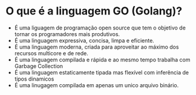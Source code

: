 # O que é a linguagem GO (Golang)?
- É uma liguagem de programação open source que tem o objetivo de tornar os programadores mais produtivos.
- É uma linguagem expressiva, concisa, limpa e eficiente.
- É uma linguagem moderna, criada para aproveitar ao máximo dos recursos multicore e de rede.
- É uma linguagem compilada e rápida e ao mesmo tempo trabalha com Garbage Collection
- É uma linguagem estaticamente tipada mas flexível com inferência de tipos dinamicos
- É uma linugagem compilada em apenas um unico arquivo binário.